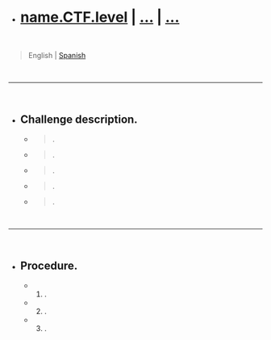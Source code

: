 - # [name.CTF.level](url) | [...]() | [...]()

<br>

> English | [Spanish](url) 

<br>

-----

<br>

- ## Challenge description.
	- > .
	- > .
	- > .
	- > .
	- > .

<br>

-----

<br>

- ## Procedure.
	- 1. .
	- 2. .
	- 3. .

<br>
